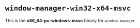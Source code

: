 # `window-manager-win32-x64-msvc`

This is the **x86_64-pc-windows-msvc** binary for `window-manager`
